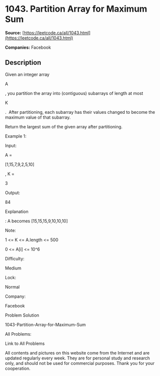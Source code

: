 # 1043. Partition Array for Maximum Sum

**Source:** [https://leetcode.ca/all/1043.html](https://leetcode.ca/all/1043.html)

**Companies:** Facebook

## Description

Given an integer array

A

, you partition the array into (contiguous) subarrays of
        length at most

K

.  After partitioning, each subarray has their values
        changed to become the maximum value of that subarray.

Return the largest sum of the given array after partitioning.

Example 1:

Input:

A =

[1,15,7,9,2,5,10]

, K =

3

Output:

84

Explanation

: A becomes [15,15,15,9,10,10,10]

Note:

1 <= K <= A.length <= 500

0 <= A[i] <= 10^6

Difficulty:

Medium

Lock:

Normal

Company:

Facebook

Problem Solution

1043-Partition-Array-for-Maximum-Sum

All Problems:

Link to All Problems

All contents and pictures on this website come from the Internet and are updated regularly every week. They are for personal study and research only, and should not be used for commercial purposes. Thank you for your cooperation.

